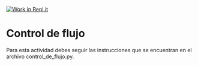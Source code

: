 [![Work in Repl.it](https://classroom.github.com/assets/work-in-replit-14baed9a392b3a25080506f3b7b6d57f295ec2978f6f33ec97e36a161684cbe9.svg)](https://classroom.github.com/online_ide?assignment_repo_id=4164512&assignment_repo_type=AssignmentRepo)
# Control de flujo

Para esta actividad debes seguir las instrucciones que se encuentran en el archivo control_de_flujo.py.
